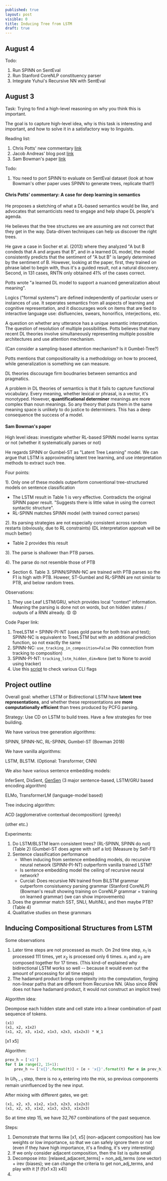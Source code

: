 ```yaml
---
published: true
layout: post
visible: 0
title: Inducing Tree from LSTM
draft: true
---
```

## August 4

Todo:

1. Run SPINN on SentEval
2. Run Stanford CoreNLP constituency parser
3. Integrate Yuhui's Recursive NN with SentEval

## August 3

Task: Trying to find a high-level reasoning on why you think this is important.

The goal is to capture high-level idea, why is this task is interesting and important, and how to solve it in a satisfactory way to linguists.

Reading list:

1. Chris Potts' new commentary [link](http://web.stanford.edu/~cgpotts/temp/pater-commentary-by-potts.pdf)
2. Jacob Andreas' blog post  [link](http://blog.jacobandreas.net/meaning-belief.html)
3. Sam Bowman's paper [link](https://arxiv.org/pdf/1709.01121.pdf)

Todo:

1. You need to port SPINN to evaluate on SentEval dataset (look at how Bowman's other paper uses SPINN to generate trees, replicate that!!)

#### Chris Potts' commentary: A case for deep learning in semantics

He proposes a sketching of what a DL-based semantics would be like, and advocates that semanticists need to engage and help shape DL people's agenda.

He believes that the tree structures we are assuming are not correct that they get in the way. Data-driven techniques can help us discover the right trees.

He gave a case in Socher et al. (2013) where they analyzed "A but B condeds that A and argues that B", and in a learned DL model, the model consistently predicts that the sentiment of "A but B" is largely determined by the sentiment of B. However, looking at the paper, first, they trained on phrase label to begin with, thus it's a guided result, not a natural discovery. Second, in 131 cases, RNTN only obtained 41%  of the cases correct. 

Potts wrote "a learned DL model to support a nuanced generalization about meaning".

Logics ("formal systems") are defined independently of particular users or instances of use.  It seperates semantics from all aspects of learning and cognitive representation, and it discourages work on items that are tied to interactive language use: disfluencies, swears, honorifics, interjections, etc.

A question on whether any utterance has a unique semantic interpretation. The question of resolution of multiple possibilities. Potts believes that many recent DL theories involve simultaneously representing multiple possible architectures and use attention mechanism.

(Can consider a sampling-based attention mechanism? Is it Gumbel-Tree?)

Potts mentions that compositionality is a methodology on how to proceed, while generalization is something we can measure. 

DL theories discourage firm boudnaries between semantics and pragmatics.

A problem in DL theories of semantics is that it fails to capture functional vocabulary. Every meaning, whether lexical or phrasal, is a vector, it's monotyped. However, **quantificational determiner** meanings are more complex than noun meanings. So any theory that puts them in the same meaning space is unlikely to do justice to determiners. This has a deep consequence the success of a model.

#### Sam Bowman's paper 

High level ideas: investigate whether RL-based SPINN model learns syntax or not (whether it systematically parses or not)

He regards SPINN or Gumbel-ST as "Latent Tree Learning" model. We can argue that LSTM is approximating latent tree learning, and use interpretation methods to extract such tree.

Four points: 

1). Only one of these models outperform conventional tree-structured models on sentence classification

 - The LSTM result in Table 1 is very effective. Contradicts the original SPINN paper result. "Suggests there is little value in using the correct syntactic structure".
 - RL-SPINN matches SPINN model (with trained correct parses)

2). Its parsing strategies are not especially consistent across random restarts (obviously, due to RL constraints) (DL interpretation approah will be much better)

- Table 2 provides this result

3). The parse is shallower than PTB parses.

4). The parse do not resemble those of PTB

- Section 6. Table 3. SPINN/SPINN-NC are trained with PTB parses so the F1 is high with PTB. Howeer, ST-Gumbel and RL-SPINN are not similar to PTB, and below random trees.

Observations:

1. They use Leaf LSTM/GRU, which provides local "context" information. Meaning the parsing is done not on words, but on hidden states / outputs of a RNN already. :rage: :rage:

Code Paper link:

1. TreeLSTM = SPINN-PI-NT (uses gold parse for both train and test); SPINN-NC is equivalent to TreeLSTM but with an additional prediction function, so not exactly the same
2. SPINN-NC: `use_tracking_in_composition=False` (No connection from tracking to composition)
3. SPINN-PI-NT: `tracking_lstm_hidden_dim=None` (set to None to avoid using tracker)
4. Use this [script](https://github.com/nyu-mll/spinn/blob/master/python/spinn/models/base.py) to check various CLI flags



## Project outline

Overall goal: whether LSTM or Bidirectional LSTM have **latent tree representations**, and whether these representations are **more computationally efficient** than trees produced by PCFG parsing.

Strategy: Use CD on LSTM to build trees. Have a few strategies for tree building. 

We have various tree generation algorithms:

SPINN, SPINN-NC, RL-SPINN, Gumbel-ST (Bowman 2018)

We have vanilla algorithms:

LSTM, BLSTM. (Optional: Transformer, CNN)

We also have various sentence embedding models:

InferSent, DisSent, [GenSen](https://github.com/Maluuba/gensen) (3 major sentence-based, LSTM/GRU based encoding algorithm)

ELMo, TransformerLM (language-model based)

Tree inducing algorithm:

ACD (agglomerative contextual decomposition) (greedy)

(other etc.)

Experiments:

1. Do LSTM/BLSTM learn consistent trees? (RL-SPINN, SPINN do not) (Table 2) (Gumbel-ST does agree with self a lot) (Measure by Self-F1)
2. Sentence classification performance
   - When inducing from sentence embedding models, do recursive neural network (SPINN-PI-NT) outperform vanilla trained LSTM? 
   - Is sentence embedding model the ceiling of recursive neural network?
   - Curcial: Does recursive NN trained from BiLSTM grammar outperform consistuency parsing grammar (Stanford CoreNLP) (Bowman's result showing training on CoreNLP grammar = training on learned grammar) (we can show improvements)
3. Does the grammar match SST, SNLI, MultiNLI, and then maybe PTB? (Table 4)
4. Qualitative studies on these grammars

## Inducing Compositional Structures from LSTM

Some observations

1. Later time steps are not processed as much. On 2nd time step, $x_1$ is processed 111 times, yet $x_2$ is processed only 6 times. $x_1$ and $x_2$ are composed together for 17 times. (This kind-of explained why bidirectional LSTM works so well -- because it would even out the amount of processing for all time steps)
2. The hadamard product brings complexity into the computation, forging non-linear paths that are different from Recursive NN. (Also since RNN does not have hadamard product, it would not construct an implicit tree)

Algorithm idea:

Deompose each hidden state and cell state into a linear combination of past sequence of tokens.

```
(x1)
(x1, x2, x1x2)
(x1, x2, x3, x1x2, x1x3, x2x3, x1x2x3) * W_1
```

[x1 x5]

Algorithm:

```python
prev_h = ['x1']
for t in range(2, 15+1):
    prev_h += ['x{}'.format(t)] + [e + 'x{}'.format(t) for e in prev_h]
```

In $Uh_{t-1}$ step, there is no $x_t$ entering into the mix, so previous components remain uninfluenced by the new input.

After mixing with different gates, we get:

```
(x1, x2, x3, x1x2, x1x3, x2x3, x1x2x3)
(x1, x2, x3, x1x2, x1x3, x2x3, x1x2x3)
```

So at time step 15, we have 32,767 combinations of the past sequence.

Steps:

1. Demonstrate that terms like [x1, x5] (non-adjacent composition) has low weights or low importance, so that we can safely ignore them or not (even if they have high importance, it's a finding, it's very interesting)
2. If we only consider adjacent composition, then the list is quite small
3. Decompose into: [relaxed_adjacent_terms] + non_adj_terms (one vector) + irev (biases); we can change the criteria to get non_adj_terms, and play with it [f (f(x1 x3) x4)] 
4.
